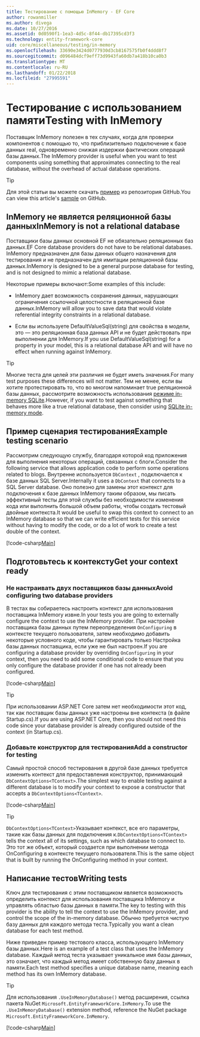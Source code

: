 ```yaml
---
title: Тестирование с помощью InMemory - EF Core
author: rowanmiller
ms.author: divega
ms.date: 10/27/2016
ms.assetid: 0d0590f1-1ea3-4d5c-8f44-db17395cd3f3
ms.technology: entity-framework-core
uid: core/miscellaneous/testing/in-memory
ms.openlocfilehash: 33690e3424d0777930d3cb8167575fb0f4ddd8f7
ms.sourcegitcommit: d096484dcf9eff73d9943fa60db7a418b10ca0b3
ms.translationtype: MT
ms.contentlocale: ru-RU
ms.lasthandoff: 01/22/2018
ms.locfileid: "27995591"
---
```

# <a name="testing-with-inmemory"></a><span data-ttu-id="656f1-102">Тестирование с использованием памяти</span><span class="sxs-lookup"><span data-stu-id="656f1-102">Testing with InMemory</span></span>

<span data-ttu-id="656f1-103">Поставщик InMemory полезен в тех случаях, когда для проверки компонентов с помощью то, что приблизительно подключение к базе данных real, одновременно снижая издержки фактических операций базы данных.</span><span class="sxs-lookup"><span data-stu-id="656f1-103">The InMemory provider is useful when you want to test components using something that approximates connecting to the real database, without the overhead of actual database operations.</span></span>

> [!TIP]  
> <span data-ttu-id="656f1-104">Для этой статьи вы можете скачать [пример](https://github.com/aspnet/EntityFramework.Docs/tree/master/samples/core/Miscellaneous/Testing) из репозитория GitHub.</span><span class="sxs-lookup"><span data-stu-id="656f1-104">You can view this article's [sample](https://github.com/aspnet/EntityFramework.Docs/tree/master/samples/core/Miscellaneous/Testing) on GitHub.</span></span>

## <a name="inmemory-is-not-a-relational-database"></a><span data-ttu-id="656f1-105">InMemory не является реляционной базы данных</span><span class="sxs-lookup"><span data-stu-id="656f1-105">InMemory is not a relational database</span></span>

<span data-ttu-id="656f1-106">Поставщики базы данных основной EF не обязательно реляционных баз данных.</span><span class="sxs-lookup"><span data-stu-id="656f1-106">EF Core database providers do not have to be relational databases.</span></span> <span data-ttu-id="656f1-107">InMemory предназначен для базы данных общего назначения для тестирования и не предназначен для имитации реляционной базы данных.</span><span class="sxs-lookup"><span data-stu-id="656f1-107">InMemory is designed to be a general purpose database for testing, and is not designed to mimic a relational database.</span></span>

<span data-ttu-id="656f1-108">Некоторые примеры включают:</span><span class="sxs-lookup"><span data-stu-id="656f1-108">Some examples of this include:</span></span>
* <span data-ttu-id="656f1-109">InMemory дает возможность сохранения данных, нарушающих ограничения ссылочной целостности в реляционной базе данных.</span><span class="sxs-lookup"><span data-stu-id="656f1-109">InMemory will allow you to save data that would violate referential integrity constraints in a relational database.</span></span>

* <span data-ttu-id="656f1-110">Если вы используете DefaultValueSql(string) для свойства в модели, это — это реляционная база данных API и не будет действовать при выполнении для InMemory.</span><span class="sxs-lookup"><span data-stu-id="656f1-110">If you use DefaultValueSql(string) for a property in your model, this is a relational database API and will have no effect when running against InMemory.</span></span>

> [!TIP]  
> <span data-ttu-id="656f1-111">Многие теста для целей эти различия не будет иметь значения.</span><span class="sxs-lookup"><span data-stu-id="656f1-111">For many test purposes these differences will not matter.</span></span> <span data-ttu-id="656f1-112">Тем не менее, если вы хотите протестировать то, что во многом напоминает true реляционной базы данных, рассмотрите возможность использования [режиме in-memory SQLite](sqlite.md).</span><span class="sxs-lookup"><span data-stu-id="656f1-112">However, if you want to test against something that behaves more like a true relational database, then consider using [SQLite in-memory mode](sqlite.md).</span></span>

## <a name="example-testing-scenario"></a><span data-ttu-id="656f1-113">Пример сценария тестирования</span><span class="sxs-lookup"><span data-stu-id="656f1-113">Example testing scenario</span></span>

<span data-ttu-id="656f1-114">Рассмотрим следующую службу, благодаря которой код приложения для выполнения некоторых операций, связанных с блоги.</span><span class="sxs-lookup"><span data-stu-id="656f1-114">Consider the following service that allows application code to perform some operations related to blogs.</span></span> <span data-ttu-id="656f1-115">Внутренне используется `DbContext` , подключается к базе данных SQL Server.</span><span class="sxs-lookup"><span data-stu-id="656f1-115">Internally it uses a `DbContext` that connects to a SQL Server database.</span></span> <span data-ttu-id="656f1-116">Оно полезно для замены этот контекст для подключения к базе данных InMemory таким образом, мы писать эффективный тесты для этой службы без необходимости изменения кода или выполнить большой объем работы, чтобы создать тестовый двойные контекста.</span><span class="sxs-lookup"><span data-stu-id="656f1-116">It would be useful to swap this context to connect to an InMemory database so that we can write efficient tests for this service without having to modify the code, or do a lot of work to create a test double of the context.</span></span>

[!code-csharp[Main](../../../../samples/core/Miscellaneous/Testing/BusinessLogic/BlogService.cs)]

## <a name="get-your-context-ready"></a><span data-ttu-id="656f1-117">Подготовьтесь к контексту</span><span class="sxs-lookup"><span data-stu-id="656f1-117">Get your context ready</span></span>

### <a name="avoid-configuring-two-database-providers"></a><span data-ttu-id="656f1-118">Не настраивать двух поставщиков базы данных</span><span class="sxs-lookup"><span data-stu-id="656f1-118">Avoid configuring two database providers</span></span>

<span data-ttu-id="656f1-119">В тестах вы собираетесь настроить контекст для использования поставщика InMemory извне.</span><span class="sxs-lookup"><span data-stu-id="656f1-119">In your tests you are going to externally configure the context to use the InMemory provider.</span></span> <span data-ttu-id="656f1-120">При настройке поставщика базы данных путем переопределения `OnConfiguring` в контексте текущего пользователя, затем необходимо добавить некоторые условного коде, чтобы гарантировать только Настройка базы данных поставщика, если уже не был настроен.</span><span class="sxs-lookup"><span data-stu-id="656f1-120">If you are configuring a database provider by overriding `OnConfiguring` in your context, then you need to add some conditional code to ensure that you only configure the database provider if one has not already been configured.</span></span>

[!code-csharp[Main](../../../../samples/core/Miscellaneous/Testing/BusinessLogic/BloggingContext.cs#OnConfiguring)]

> [!TIP]  
> <span data-ttu-id="656f1-121">При использовании ASP.NET Core затем нет необходимости этот код, так как поставщик базы данных уже настроены вне контекста (в файле Startup.cs).</span><span class="sxs-lookup"><span data-stu-id="656f1-121">If you are using ASP.NET Core, then you should not need this code since your database provider is already configured outside of the context (in Startup.cs).</span></span>

### <a name="add-a-constructor-for-testing"></a><span data-ttu-id="656f1-122">Добавьте конструктор для тестирования</span><span class="sxs-lookup"><span data-stu-id="656f1-122">Add a constructor for testing</span></span>

<span data-ttu-id="656f1-123">Самый простой способ тестирования в другой базе данных требуется изменить контекст для предоставления конструктор, принимающий `DbContextOptions<TContext>`.</span><span class="sxs-lookup"><span data-stu-id="656f1-123">The simplest way to enable testing against a different database is to modify your context to expose a constructor that accepts a `DbContextOptions<TContext>`.</span></span>

[!code-csharp[Main](../../../../samples/core/Miscellaneous/Testing/BusinessLogic/BloggingContext.cs#Constructors)]

> [!TIP]  
> <span data-ttu-id="656f1-124">`DbContextOptions<TContext>`Указывает контекст, все его параметры, такие как базы данных для подключения к.</span><span class="sxs-lookup"><span data-stu-id="656f1-124">`DbContextOptions<TContext>` tells the context all of its settings, such as which database to connect to.</span></span> <span data-ttu-id="656f1-125">Это тот же объект, который создается при выполнении метода OnConfiguring в контексте текущего пользователя.</span><span class="sxs-lookup"><span data-stu-id="656f1-125">This is the same object that is built by running the OnConfiguring method in your context.</span></span>

## <a name="writing-tests"></a><span data-ttu-id="656f1-126">Написание тестов</span><span class="sxs-lookup"><span data-stu-id="656f1-126">Writing tests</span></span>

<span data-ttu-id="656f1-127">Ключ для тестирования с этим поставщиком является возможность определить контекст для использования поставщика InMemory и управлять областью базы данных в памяти.</span><span class="sxs-lookup"><span data-stu-id="656f1-127">The key to testing with this provider is the ability to tell the context to use the InMemory provider, and control the scope of the in-memory database.</span></span> <span data-ttu-id="656f1-128">Обычно требуется чистую базу данных для каждого метода теста.</span><span class="sxs-lookup"><span data-stu-id="656f1-128">Typically you want a clean database for each test method.</span></span>

<span data-ttu-id="656f1-129">Ниже приведен пример тестового класса, использующего InMemory базы данных.</span><span class="sxs-lookup"><span data-stu-id="656f1-129">Here is an example of a test class that uses the InMemory database.</span></span> <span data-ttu-id="656f1-130">Каждый метод теста указывает уникальное имя базы данных, это означает, что каждый метод имеет собственную базу данных в памяти.</span><span class="sxs-lookup"><span data-stu-id="656f1-130">Each test method specifies a unique database name, meaning each method has its own InMemory database.</span></span>

>[!TIP]
> <span data-ttu-id="656f1-131">Для использования `.UseInMemoryDatabase()` метод расширения, ссылка пакета NuGet `Microsoft.EntityFrameworkCore.InMemory`.</span><span class="sxs-lookup"><span data-stu-id="656f1-131">To use the `.UseInMemoryDatabase()` extension method, reference the NuGet package `Microsoft.EntityFrameworkCore.InMemory`.</span></span>

[!code-csharp[Main](../../../../samples/core/Miscellaneous/Testing/TestProject/InMemory/BlogServiceTests.cs)]

